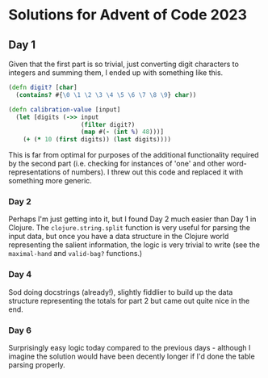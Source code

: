 # Solutions for Advent of Code 2023

## Day 1

Given that the first part is so trivial, just converting digit characters
to integers and summing them, I ended up with something like this.

```clojure
(defn digit? [char]
  (contains? #{\0 \1 \2 \3 \4 \5 \6 \7 \8 \9} char))

(defn calibration-value [input]
  (let [digits (->> input
                    (filter digit?)
                    (map #(- (int %) 48)))]
    (+ (* 10 (first digits)) (last digits))))
```

This is far from optimal for purposes of the additional functionality
required by the second part (i.e. checking for instances of 'one' and
other word-representations of numbers). I threw out this code and replaced
it with something more generic. 

### Day 2

Perhaps I'm just getting into it, but I found Day 2 much easier than Day 1
in Clojure. The `clojure.string.split` function is very useful for parsing
the input data, but once you have a data structure in the Clojure world
representing the salient information, the logic is very trivial to write
(see the `maximal-hand` and `valid-bag?` functions.)

### Day 4

Sod doing docstrings (already!), slightly fiddlier to build up the data
structure representing the totals for part 2 but came out quite nice in
the end.

### Day 6

Surprisingly easy logic today compared to the previous days - although I
imagine the solution would have been decently longer if I'd done the table
parsing properly.
